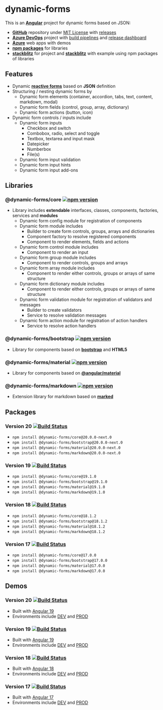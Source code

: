 # **dynamic-forms**

This is an [**Angular**](https://angular.dev) project for dynamic forms based on JSON:

- [**GitHub**](https://github.com/dynamic-forms/dynamic-forms) repository under [MIT License](https://github.com/dynamic-forms/dynamic-forms/blob/main/LICENSE.md) with [releases](https://github.com/dynamic-forms/dynamic-forms/releases)
- [**Azure DevOps**](https://dev.azure.com/alexandergebuhr/dynamic-forms) project with [build pipelines](https://dev.azure.com/alexandergebuhr/dynamic-forms/_build) and [release dashboard](https://dev.azure.com/alexandergebuhr/dynamic-forms/_dashboards/dashboard/75c3b542-d483-4a2c-b7e0-b822a0d4a493)
- [**Azure**](https://dynamic-forms.azurewebsites.net/) web apps with demos
- [**npm packages**](https://www.npmjs.com/org/dynamic-forms) for libraries
- [**stackblitz**](https://stackblitz.com/~/github.com/dynamic-forms/dynamic-forms) for project and [**stackblitz**](https://stackblitz.com/edit/dynamic-forms-stackblitz) with example using npm packages of libraries

## **Features**

- Dynamic [**reactive forms**](https://angular.dev/guide/forms/reactive-forms) based on **JSON** definition
- Structuring / nesting dynamic forms by
  - Dynamic form elements (container, accordion, tabs, text, content, markdown, modal)
  - Dynamic form fields (control, group, array, dictionary)
  - Dynamic form actions (button, icon)
- Dynamic form controls / inputs include
  - Dynamic form inputs
    - Checkbox and switch
    - Combobox, radio, select and toggle
    - Textbox, textarea and input mask
    - Datepicker
    - Numberbox
    - File(s)
  - Dynamic form input validation
  - Dynamic form input hints
  - Dynamic form input add-ons

## **Libraries**

### **@dynamic-forms/core** [![npm version](https://badge.fury.io/js/@dynamic-forms%2Fcore.svg)](https://badge.fury.io/js/@dynamic-forms%2Fcore)

- Library includes **extendable** interfaces, classes, components, factories, services and **modules**
  - Dynamic form config module for registration of components
  - Dynamic form module includes
    - Builder to create form controls, groups, arrays and dictionaries
    - Component factory to resolve registered components
    - Component to render elements, fields and actions
  - Dynamic form control module includes
    - Component to render an input
  - Dynamic form group module includes
    - Component to render controls, groups and arrays
  - Dynamic form array module includes
    - Component to render either controls, groups or arrays of same structure
  - Dynamic form dictionary module includes
    - Component to render either controls, groups or arrays of same structure
  - Dynamic form validation module for registration of validators and messages
    - Builder to create validators
    - Service to resolve validation messages
  - Dynamic form action module for registration of action handlers
    - Service to resolve action handlers

### **@dynamic-forms/bootstrap** [![npm version](https://badge.fury.io/js/@dynamic-forms%2Fbootstrap.svg)](https://badge.fury.io/js/@dynamic-forms%2Fbootstrap)

- Library for components based on [**bootstrap**](https://getbootstrap.com/) and **HTML5**

### **@dynamic-forms/material** [![npm version](https://badge.fury.io/js/@dynamic-forms%2Fmaterial.svg)](https://badge.fury.io/js/@dynamic-forms%2Fmaterial)

- Library for components based on [**@angular/material**](https://material.angular.io/)

### **@dynamic-forms/markdown** [![npm version](https://badge.fury.io/js/@dynamic-forms%2Fmarkdown.svg)](https://badge.fury.io/js/@dynamic-forms%2Fmarkdown)

- Extension library for markdown based on [**marked**](https://github.com/markedjs/marked)

## **Packages**

### **Version 20** [![Build Status](https://dev.azure.com/alexandergebuhr/dynamic-forms/_apis/build/status/dynamic-forms-publish?branchName=refs/tags/20.0.0-next.0)](https://dev.azure.com/alexandergebuhr/dynamic-forms/_build/latest?definitionId=45&branchName=refs/tags/20.0.0-next.0)

- `npm install @dynamic-forms/core@20.0.0-next.0`
- `npm install @dynamic-forms/bootstrap@20.0.0-next.0`
- `npm install @dynamic-forms/material@20.0.0-next.0`
- `npm install @dynamic-forms/markdown@20.0.0-next.0`

### **Version 19** [![Build Status](https://dev.azure.com/alexandergebuhr/dynamic-forms/_apis/build/status/dynamic-forms-publish?branchName=refs/tags/19.1.0)](https://dev.azure.com/alexandergebuhr/dynamic-forms/_build/latest?definitionId=45&branchName=refs/tags/19.1.0)

- `npm install @dynamic-forms/core@19.1.0`
- `npm install @dynamic-forms/bootstrap@19.1.0`
- `npm install @dynamic-forms/material@19.1.0`
- `npm install @dynamic-forms/markdown@19.1.0`

### **Version 18** [![Build Status](https://dev.azure.com/alexandergebuhr/dynamic-forms/_apis/build/status/dynamic-forms-publish?branchName=refs/tags/18.1.2)](https://dev.azure.com/alexandergebuhr/dynamic-forms/_build/latest?definitionId=45&branchName=refs/tags/18.1.2)

- `npm install @dynamic-forms/core@18.1.2`
- `npm install @dynamic-forms/bootstrap@18.1.2`
- `npm install @dynamic-forms/material@18.1.2`
- `npm install @dynamic-forms/markdown@18.1.2`

### **Version 17** [![Build Status](https://dev.azure.com/alexandergebuhr/dynamic-forms/_apis/build/status/dynamic-forms-publish?branchName=refs/tags/17.0.0)](https://dev.azure.com/alexandergebuhr/dynamic-forms/_build/latest?definitionId=45&branchName=refs/tags/17.0.0)

- `npm install @dynamic-forms/core@17.0.0`
- `npm install @dynamic-forms/bootstrap@17.0.0`
- `npm install @dynamic-forms/material@17.0.0`
- `npm install @dynamic-forms/markdown@17.0.0`

## **Demos**

### **Version 20** [![Build Status](https://dev.azure.com/alexandergebuhr/dynamic-forms/_apis/build/status/dynamic-forms-cd?branchName=20.0.x)](https://dev.azure.com/alexandergebuhr/dynamic-forms/_build/latest?definitionId=43&branchName=20.0.x)

- Built with [Angular 19](https://v20.angular.dev/)
- Environments include [DEV](https://dynamic-forms.azurewebsites.net/v20/dev/) and [PROD](https://dynamic-forms.azurewebsites.net/v20/)

### **Version 19** [![Build Status](https://dev.azure.com/alexandergebuhr/dynamic-forms/_apis/build/status/dynamic-forms-cd?branchName=19.1.x)](https://dev.azure.com/alexandergebuhr/dynamic-forms/_build/latest?definitionId=43&branchName=19.1.x)

- Built with [Angular 19](https://v19.angular.dev/)
- Environments include [DEV](https://dynamic-forms.azurewebsites.net/v19/dev/) and [PROD](https://dynamic-forms.azurewebsites.net/v19/)

### **Version 18** [![Build Status](https://dev.azure.com/alexandergebuhr/dynamic-forms/_apis/build/status/dynamic-forms-cd?branchName=18.1.x)](https://dev.azure.com/alexandergebuhr/dynamic-forms/_build/latest?definitionId=43&branchName=18.1.x)

- Built with [Angular 18](https://v18.angular.dev/)
- Environments include [DEV](https://dynamic-forms.azurewebsites.net/v18/dev/) and [PROD](https://dynamic-forms.azurewebsites.net/v18/)

### **Version 17** [![Build Status](https://dev.azure.com/alexandergebuhr/dynamic-forms/_apis/build/status/dynamic-forms-cd?branchName=17.0.x)](https://dev.azure.com/alexandergebuhr/dynamic-forms/_build/latest?definitionId=43&branchName=17.0.x)

- Built with [Angular 17](https://v17.angular.io/)
- Environments include [DEV](https://dynamic-forms.azurewebsites.net/v17/dev/) and [PROD](https://dynamic-forms.azurewebsites.net/v17/)